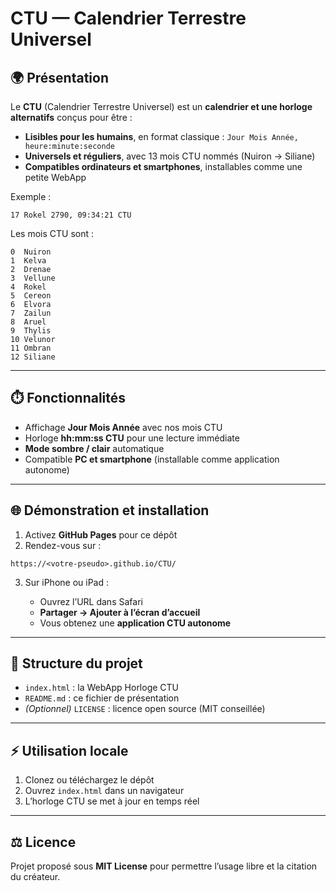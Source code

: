 # CTU — Calendrier Terrestre Universel

## 🌍 Présentation

Le **CTU** (Calendrier Terrestre Universel) est un **calendrier et une horloge alternatifs** conçus pour être :

* **Lisibles pour les humains**, en format classique : `Jour Mois Année, heure:minute:seconde`
* **Universels et réguliers**, avec 13 mois CTU nommés (Nuiron → Siliane)
* **Compatibles ordinateurs et smartphones**, installables comme une petite WebApp

Exemple :

```
17 Rokel 2790, 09:34:21 CTU
```

Les mois CTU sont :

```
0  Nuiron
1  Kelva
2  Drenae
3  Vellune
4  Rokel
5  Cereon
6  Elvora
7  Zailun
8  Aruel
9  Thylis
10 Velunor
11 Ombran
12 Siliane
```

---

## ⏱️ Fonctionnalités

* Affichage **Jour Mois Année** avec nos mois CTU
* Horloge **hh\:mm\:ss CTU** pour une lecture immédiate
* **Mode sombre / clair** automatique
* Compatible **PC et smartphone** (installable comme application autonome)

---

## 🌐 Démonstration et installation

1. Activez **GitHub Pages** pour ce dépôt
2. Rendez-vous sur :

```
https://<votre-pseudo>.github.io/CTU/
```

3. Sur iPhone ou iPad :

   * Ouvrez l’URL dans Safari
   * **Partager → Ajouter à l’écran d’accueil**
   * Vous obtenez une **application CTU autonome**

---

## 📂 Structure du projet

* `index.html` : la WebApp Horloge CTU
* `README.md` : ce fichier de présentation
* *(Optionnel)* `LICENSE` : licence open source (MIT conseillée)

---

## ⚡ Utilisation locale

1. Clonez ou téléchargez le dépôt
2. Ouvrez `index.html` dans un navigateur
3. L’horloge CTU se met à jour en temps réel

---

## ⚖️ Licence

Projet proposé sous **MIT License** pour permettre l’usage libre et la citation du créateur.
